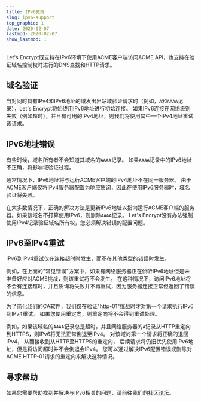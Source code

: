 ```yaml
---
title: IPv6支持
slug: ipv6-support
top_graphic: 1
date: 2020-02-07
lastmod: 2020-02-07
show_lastmod: 1
---
```



Let's Encrypt既支持在IPv6环境下使用ACME客户端访问ACME API，也支持在验证域名控制权时进行的DNS查找和HTTP请求。

## 域名验证

当对同时具有IPv4和IPv6地址的域发出出站域验证请求时（例如，`A`和`AAAA`记录），Let's Encrypt将始终用IPv6地址进行初始连接。  如果IPv6连接在网络级别失败（例如超时），并且有可用的IPv4地址，则我们将使用其中一个IPv4地址重试该请求。

## IPv6地址错误

有些时候，域名所有者不会知道其域名的`AAAA`记录。 如果`AAAA`记录中的IPv6地址不正确，将影响域验证过程。

通常情况下，IPv6地址将与运行ACME客户端的IPv4地址不在同一服务器。  由于ACME客户端仅将IPv4服务器配置为响应质询，因此在使用IPv6服务器时，域名验证将失败。

在大多数情况下，正确的解决方法是更新IPv6地址以指向运行ACME客户端的服务器。如果该域名不打算使用IPv6，则删除`AAAA`记录。 Let's Encrypt没有办法强制使用IPv4记录验证域名所有权，您必须解决错误的配置问题。

## IPv6至IPv4重试

IPv6到IPv4重试仅在连接超时时发生，而不在其他类型的错误时发生。

例如，在上面的"常见错误"方案中，如果有网络服务器正在侦听IPv6地址但是未准备好应对ACME挑战，则该重试将不会发生。  在这种情况下，访问IPv6地址将不会有连接超时，并且质询将失败并不再重试，因为服务器连接正常但返回了错误的信息。

为了简化我们的CA软件，我们仅在验证"http-01"挑战时才对第一个请求执行IPv6到IPv4重试。  如果您使用重定向，则重定向将不会得到重试处理。

例如，如果该域名的`AAAA`记录总是超时，并且网络服务器的`A`记录从HTTP重定向到HTTPS，则IPv6将无法正常倒退至IPv4。  对该域的第一个请求将正确的退回IPv4， 从而接收到从HTTP至HTTPS的重定向， 后续请求将仍旧优先使用IPv6地址，但是将访问超时并不会倒退会IPv4。 您可以通过解决IPv6配置错误或删除对ACME HTTP-01请求的重定向来解决这种情况。

## 寻求帮助

如果您需要帮助找到并解决与IPv6相关的问题，请前往我们的[社区论坛](https://community.letsencrypt.org)。
